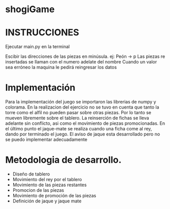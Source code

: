 # shogiGame
# INSTRUCCIONES

Ejecutar main.py en la terminal

Escibir las direcciones de las piezas en minúsula. ej: Peón -> p
Las piezas re insertadas se llaman con el numero adelate del nombre
Cuando un valor sea erróneo la maquina le pedirá reingresar los datos

# Implementación

Para la implementación del juego se importaron las librerias de numpy y colorama. 
En la realizacion del ejercicio no se tuvo en cuenta que tanto la torre como el alfil no pueden pasar sobre otras piezas. Por lo tanto se mueven libremente sobre el tablero.
La reinserción de fichas se lleva adelante sin conflicto, asi como el movimiento de piezas promocionadas.
En el último punto el jaque-mate se realiza cuando una ficha come al rey, dando por terminado el juego. El aviso de jaque esta desarrollado pero no se puedo implementar adecuadamente

# Metodologia de desarrollo.
+ Diseño de tablero
+ Movimiento del rey por el tablero
+ Movimiento de las piezas restantes
+ Promocion de las piezas
+ Movimiento de promoción de las piezas
+ Definición de jaque y jaque mate
